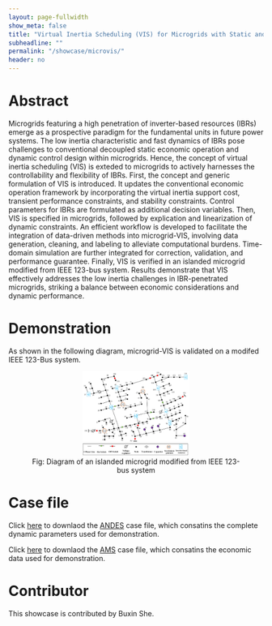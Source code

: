 ```yaml
---
layout: page-fullwidth
show_meta: false
title: "Virtual Inertia Scheduling (VIS) for Microgrids with Static and Dynamic Security Constraints"
subheadline: ""
permalink: "/showcase/microvis/"
header: no
---
```

# Abstract

Microgrids featuring a high penetration of inverter-based resources (IBRs) emerge as a prospective paradigm for the fundamental units in future power systems. The low inertia characteristic and fast dynamics of IBRs pose challenges to conventional decoupled static economic operation and dynamic control design within microgrids. Hence, the concept of virtual inertia scheduling (VIS) is exteded to microgrids to actively harnesses the controllability and flexibility of IBRs. First, the concept and generic formulation of VIS is introduced. It updates the conventional economic operation framework by incorporating the virtual inertia support cost, transient performance constraints, and stability constraints. Control parameters for IBRs are formulated as additional decision variables. Then, VIS is specified in microgrids, followed by explication and linearization of dynamic constraints. An efficient workflow is developed to facilitate the integration of data-driven methods into microgrid-VIS, involving data generation, cleaning, and labeling to alleviate computational burdens. Time-domain simulation are further integrated for correction, validation, and performance guarantee. Finally, VIS is verified in an islanded microgrid modified from IEEE 123-bus system. Results demonstrate that VIS effectively addresses the low inertia challenges in IBR-penetrated microgrids, striking a balance between economic considerations and dynamic performance.

# Demonstration

As shown in the following diagram, microgrid-VIS is validated on a modifed IEEE 123-Bus system.

<figure style="text-align: center;">
  <img src="/images/showcase/microvis/IEEE123bus.png" alt="VIS-123bus" style="width:50%;height:50%;">
  <figcaption>Fig: Diagram of an islanded microgrid modified from IEEE 123-bus system</figcaption>
</figure>

# Case file

Click [here](https://github.com/CURENT/demo/blob/master/demo/data/case/ieee123_andes_REGCV1.xlsx) to downlaod the [ANDES](https://docs.andes.app/en/latest/) case file, which consatins the complete dynamic parameters used for demonstration.

Click [here](https://github.com/CURENT/demo/blob/master/demo/data/case/ieee123_ams_REGCV1.xlsx) to downlaod the [AMS](https://ltb.readthedocs.io/projects/ams/en/latest/) case file, which consatins the economic data used for demonstration.

# Contributor

This showcase is contributed by Buxin She.
